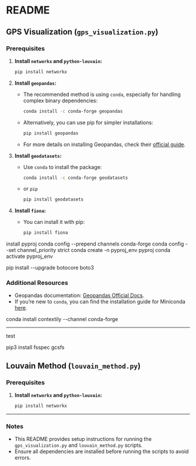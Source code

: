 # README

## GPS Visualization (`gps_visualization.py`)

### Prerequisites

1. **Install `networkx` and `python-louvain`:**
   ```bash
   pip install networkx
   ```

2. **Install `geopandas`:**
   - The recommended method is using `conda`, especially for handling complex binary dependencies:
     ```bash
     conda install -c conda-forge geopandas
     ```
   - Alternatively, you can use pip for simpler installations:
     ```bash
     pip install geopandas
     ```
   - For more details on installing Geopandas, check their [official guide](https://geopandas.org/en/stable/getting_started/install.html).

3. **Install `geodatasets`:**
   - Use `conda` to install the package:
     ```bash
     conda install -c conda-forge geodatasets
     ```
   - or `pip`
     ```bash
     pip install geodatasets
     ```

4. **Install `fiona`:**
   - You can install it with pip:
     ```bash
     pip install fiona
     ```
install pyproj
conda config --prepend channels conda-forge
conda config --set channel_priority strict
conda create -n pyproj_env pyproj
conda activate pyproj_env

pip install --upgrade botocore boto3

### Additional Resources
- Geopandas documentation: [Geopandas Official Docs](https://geopandas.org/en/stable/index.html).
- If you’re new to `conda`, you can find the installation guide for Miniconda [here](https://docs.anaconda.com/miniconda/install/#quick-command-line-install).

conda install contextily --channel conda-forge


---
test

pip3 install fsspec gcsfs



## Louvain Method (`louvain_method.py`)

### Prerequisites

1. **Install `networkx` and `python-louvain`:**
   ```bash
   pip install networkx
   ```

--- 

### Notes
- This README provides setup instructions for running the `gps_visualization.py` and `louvain_method.py` scripts.
- Ensure all dependencies are installed before running the scripts to avoid errors.
